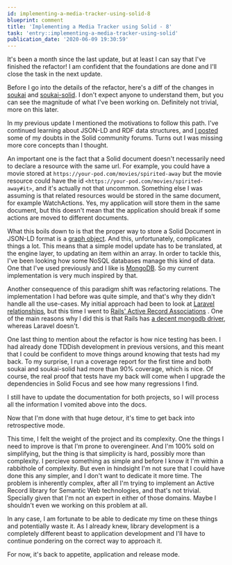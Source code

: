 ```yaml
---
id: implementing-a-media-tracker-using-solid-8
blueprint: comment
title: 'Implementing a Media Tracker using Solid - 8'
task: 'entry::implementing-a-media-tracker-using-solid'
publication_date: '2020-06-09 19:30:59'
---
```


It's been a month since the last update, but at least I can say that I've finished the refactor! I am confident that the foundations are done and I'll close the task in the next update.

Before I go into the details of the refactor, here's a diff of the changes in [soukai](https://github.com/NoelDeMartin/soukai/compare/4c8e6f1...e92e7a8) and [soukai-solid](https://github.com/NoelDeMartin/soukai-solid/compare/8b31b2f...03cde1f). I don't expect anyone to understand them, but you can see the magnitude of what I've been working on. Definitely not trivial, more on this later.

In my previous update I mentioned the motivations to follow this path. I've continued learning about JSON-LD and RDF data structures, and [I posted](https://forum.solidproject.org/t/how-should-embedded-entities-be-declared-in-the-type-index-registry) some of my doubts in the Solid community forums. Turns out I was missing more core concepts than I thought.

An important one is the fact that a Solid document doesn't necessarily need to declare a resource with the same url. For example, you could have a movie stored at `https://your-pod.com/movies/spirited-away` but the movie resource could have the id `<https://your-pod.com/movies/spirited-away#it>`, and it's actually not that uncommon. Something else I was assuming is that related resources would be stored in the same document, for example WatchActions. Yes, my application will store them in the same document, but this doesn't mean that the application should break if some actions are moved to different documents.

What this boils down to is that the proper way to store a Solid Document in JSON-LD format is a [graph object](https://www.w3.org/TR/json-ld/#graph-objects). And this, unfortunately, complicates things a lot. This means that a simple model update has to be translated, at the engine layer, to updating an item within an array. In order to tackle this, I've been looking how some NoSQL databases manage this kind of data. One that I've used previously and I like is [MongoDB](https://www.mongodb.com). So my current implementation is very much inspired by that.

Another consequence of this paradigm shift was refactoring relations. The implementation I had before was quite simple, and that's why they didn't handle all the use-cases. My initial approach had been to look at [Laravel relationships](https://laravel.com/docs/7.x/eloquent-relationships), but this time I went to [Rails' Active Record Associations](https://guides.rubyonrails.org/association_basics.html) . One of the main reasons why I did this is that Rails has [a decent mongodb driver](https://docs.mongodb.com/mongoid/master/tutorials/mongoid-relations), whereas Laravel doesn't.

One last thing to mention about the refactor is how nice testing has been. I had already done TDDish development in previous versions, and this meant that I could be confident to move things around knowing that tests had my back. To my surprise, I run a coverage report for the first time and both soukai and soukai-solid had more than 90% coverage, which is nice. Of course, the real proof that tests have my back will come when I upgrade the dependencies in Solid Focus and see how many regressions I find.

I still have to update the documentation for both projects, so I will process all the information I vomited above into the docs.

Now that I'm done with that huge detour, it's time to get back into retrospective mode.

This time, I felt the weight of the project and its complexity. One the things I need to improve is that I'm prone to overengineer. And I'm 100% sold on simplifying, but the thing is that simplicity is hard, possibly more than complexity. I percieve something as simple and before I know it I'm within a rabbithole of complexity. But even in hindsight I'm not sure that I could have done this any simpler, and I don't want to dedicate it more time. The problem is inherently complex, after all I'm trying to implement an Active Record library for Semantic Web technologies, and that's not trivial. Specially given that I'm not an expert in either of those domains. Maybe I shouldn't even we working on this problem at all.

In any case, I am fortunate to be able to dedicate my time on these things and potentially waste it. As I already knew, library development is a completely different beast to application development and I'll have to continue pondering on the correct way to approach it.

For now, it's back to appetite, application and release mode.
